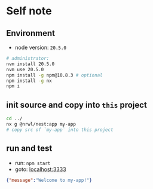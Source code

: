# Self note

## Environment
- node version: `20.5.0`
```bash
# administrator:
nvm install 20.5.0
nvm use 20.5.0
npm install -g npm@10.8.3 # optional
npm install -g nx
npm i
```
## init source and copy into `this` project
```bash
cd ../
nx g @nrwl/nest:app my-app
# copy src of `my-app` into this project
```

## run and test
- run: `npm start`
- goto: [localhost:3333](http://localhost:3333/api/v1)
```json
{"message":"Welcome to my-app!"}
```